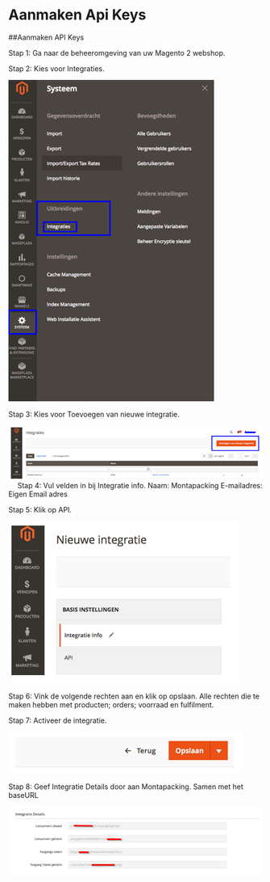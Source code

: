 # Aanmaken Api Keys

##Aanmaken API Keys

Stap 1: Ga naar de beheeromgeving van uw Magento 2 webshop.

Stap 2: Kies voor Integraties.

![image.png](../../../../../../Attachments/image-0f9531f4-a102-4bff-bc24-eeda8b983e04.png)


Stap 3: Kies voor Toevoegen van nieuwe integratie.

![image.png](../../../../../../Attachments/image-d26f6f40-6aa4-406f-8629-8f82a689424d.png)
 
Stap 4: Vul velden in bij Integratie info.
Naam: Montapacking
E-mailadres: Eigen Email adres

Stap 5: Klik op API.

![image.png](../../../../../../Attachments/image-e6425847-8696-41aa-be7b-da80f5db8830.png)

Stap 6: Vink de volgende rechten aan en klik op opslaan.
Alle rechten die te maken hebben met producten; orders; voorraad en fulfilment.

Stap 7: Activeer de integratie.

![image.png](../../../../../../Attachments/image-88062539-cb8b-4978-aba7-e97635afc8b0.png)


Stap 8: Geef Integratie Details door aan Montapacking.
Samen met het baseURL

![image.png](../../../../../../Attachments/image-6a646dd8-ca61-4cfb-a999-d32d00170802.png)
